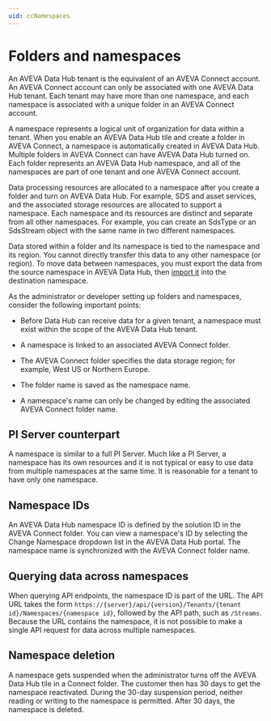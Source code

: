 ```yaml
---
uid: ccNamespaces
---
```


# Folders and namespaces

An AVEVA Data Hub tenant is the equivalent of an AVEVA Connect account. An AVEVA Connect account can only be associated with one AVEVA Data Hub tenant. Each tenant may have more than one namespace, and each namespace is associated with a unique folder in an AVEVA Connect account.

A namespace represents a logical unit of organization for data within a tenant. When you enable an AVEVA Data Hub tile and create a folder in AVEVA Connect, a namespace is automatically created in AVEVA Data Hub. Multiple folders in AVEVA Connect can have AVEVA Data Hub turned on. Each folder represents an AVEVA Data Hub namespace, and all of the namespaces are part of one tenant and one AVEVA Connect account.

Data processing resources are allocated to a namespace after you create a folder and turn on AVEVA Data Hub. For example, SDS and asset services, and the associated storage resources are allocated to support a namespace. Each namespace and its resources are distinct and separate from all other namespaces. For example, you can create an SdsType or an SdsStream object with the same name in two different namespaces.

Data stored within a folder and its namespace is tied to the namespace and its region. You cannot directly transfer this data to any other namespace (or region). To move data between namespaces, you must export the data from the source namespace in AVEVA Data Hub, then [import it](xref:create-transfer) into the destination namespace.

As the administrator or developer setting up folders and namespaces, consider the following important points:
 
* Before Data Hub can receive data for a given tenant, a namespace must exist within the scope of the AVEVA Data Hub tenant.

* A namespace is linked to an associated AVEVA Connect folder.

* The AVEVA Connect folder specifies the data storage region; for example, West US or Northern Europe.

* The folder name is saved as the namespace name. 

* A namespace's name can only be changed by editing the associated AVEVA Connect folder name.

## PI Server counterpart

A namespace is similar to a full PI Server. Much like a PI Server, a namespace has its own resources and it is not typical or easy to use data from multiple namespaces at the same time. It is reasonable for a tenant to have only one namespace.

## Namespace IDs

An AVEVA Data Hub namespace ID is defined by the solution ID in the AVEVA Connect folder. You can view a namespace's ID by selecting the Change Namespace dropdown list in the AVEVA Data Hub portal. The namespace name is synchronized with the AVEVA Connect folder name.

## Querying data across namespaces

When querying API endpoints, the namespace ID is part of the URL. The API URL takes the form `https://{server}/api/{version}/Tenants/{tenant id}/Namespaces/{namespace id}`, followed by the API path, such as `/Streams`.  Because the URL contains the namespace, it is not possible to make a single API request for data across multiple namespaces.

## Namespace deletion

A namespace gets suspended when the administrator turns off the AVEVA Data Hub tile in a Connect folder. The customer then has 30 days to get the namespace reactivated. During the 30-day suspension period, neither reading or writing to the namespace is permitted. After 30 days, the namespace is deleted.
